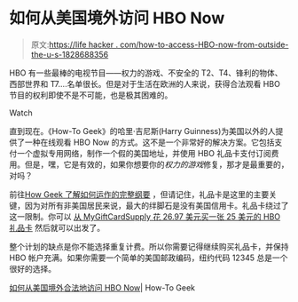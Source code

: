 # 如何从美国境外访问 HBO Now

> 原文:[https://life hacker . com/how-to-access-HBO-now-from-outside-the-u-s-1828688356](https://lifehacker.com/how-to-access-hbo-now-from-outside-the-u-s-1828688356)

HBO 有一些最棒的电视节目——权力的游戏、不安全的 T2、T4、锋利的物体、西部世界和 T7....名单很长。但是对于生活在欧洲的人来说，获得合法观看 HBO 节目的权利即使不是不可能，也是极其困难的。

Watch

直到现在。《How-To Geek》的哈里·吉尼斯(Harry Guinness)为美国以外的人提供了一种在线观看 HBO Now 的方式。这不是一个非常好的解决方案。它包括支付一个虚拟专用网络，制作一个假的美国地址，并使用 HBO 礼品卡支付订阅费用。但是，嘿，它是有效的，如果你想要你的*权力的游戏*修复，那才是最重要的，对吗？

前往[How Geek 了解如何运作的完整纲要](https://www.howtogeek.com/362734/how-to-access-hbo-now-from-the-eu/) ，但请记住，礼品卡是这里的主要关键，因为对所有非美国居民来说，最大的绊脚石是没有美国信用卡。礼品卡绕过了这一限制。你可以 [从 MyGiftCardSupply 花 26.97 美元买一张 25 美元的 HBO 礼品卡](https://www.mygiftcardsupply.com/product/buy-us-hbo-card/) 然后就可以出发了。

整个计划的缺点是你不能选择重复计费。所以你需要记得继续购买礼品卡，并保持 HBO 帐户充满。如果你需要一个简单的美国邮政编码，纽约代码 12345 总是一个很好的选择。

[如何从美国境外合法地访问 HBO Now](https://www.howtogeek.com/362734/how-to-access-hbo-now-from-the-eu/)| How-To Geek